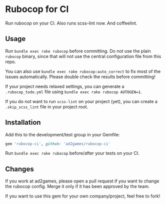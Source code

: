 # Rubocop for CI

Run rubocop on your CI. Also runs scss-lint now. And coffeelint.

## Usage

Run `bundle exec rake rubocop` before committing.
Do not use the plain `rubocop` binary, since that will not use the central
configuration file from this repo.

You can also use `bundle exec rake rubocop:auto_correct` to fix most of the issues automatically.
Please double check the results before committing!

If your project needs relaxed settings, you can generate a `.rubocop_todo.yml`
file using `bundle exec rake rubocop AUTOGEN=1`.

If you do not want to run `scss-lint` on your project (yet),
you can create a `.skip_scss_lint` file in your project root.

## Installation

Add this to the development/test group in your Gemfile:

```ruby
gem 'rubocop-ci', github: 'ad2games/rubocop-ci'
```

Run `bundle exec rake rubocop` before/after your tests on your CI.

## Changes

If you work at ad2games, please open a pull request if you want to change the rubocop config.
Merge it only if it has been approved by the team.

If you want to use this gem for your own company/project, feel free to fork!



